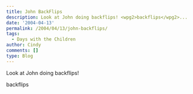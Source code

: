 ```yaml
---
title: John BackFlips
description: Look at John doing backflips! <wpg2>backflips</wpg2>...
date: '2004-04-13'
permalink: /2004/04/13/john-backflips/
tags:
  - Days with the Children
author: Cindy
comments: []
type: Blog
---
```


Look at John doing backflips!

<wpg2>backflips</wpg2>

